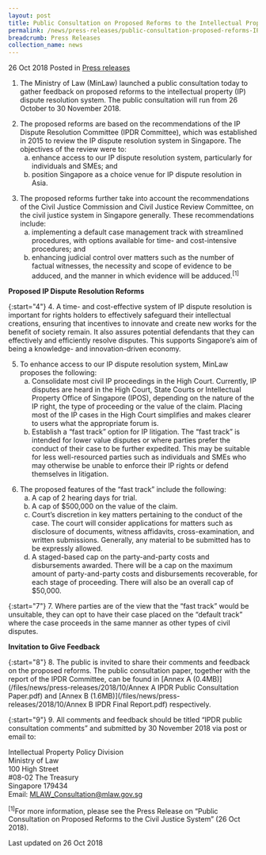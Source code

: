```yaml
---
layout: post
title: Public Consultation on Proposed Reforms to the Intellectual Property Dispute Resolution System
permalink: /news/press-releases/public-consultation-proposed-reforms-IP-dispute-resolution-system
breadcrumb: Press Releases
collection_name: news
---
```

26 Oct 2018 Posted in [Press releases](/news/press-releases)

1. The Ministry of Law (MinLaw) launched a public consultation today to gather feedback on proposed reforms to the intellectual property (IP) dispute resolution system. The public consultation will run from 26 October to 30 November 2018.

<ol start="2">
<li>The proposed reforms are based on the recommendations of the IP Dispute Resolution Committee (IPDR Committee), which was established in 2015 to review the IP dispute resolution system in Singapore. The objectives of the review were to:

<ol style="list-style-type: lower-alpha;">
<li>enhance access to our IP dispute resolution system, particularly for individuals and SMEs; and</li>

<li>position Singapore as a choice venue for IP dispute resolution in Asia.</li>
</ol> 
 
</li>
</ol>    
 
<ol start="3">
<li>The proposed reforms further take into account the recommendations of the Civil Justice Commission and Civil Justice Review Committee, on the civil justice system in Singapore generally. These recommendations include:

<ol style="list-style-type: lower-alpha;">
<li> implementing a default case management track with streamlined procedures, with options available for time- and cost-intensive procedures; and </li>

<li> enhancing judicial control over matters such as the number of factual witnesses, the necessity and scope of evidence to be adduced, and the manner in which evidence will be adduced.<sup>[1]</sup> </li>
</ol>
</li>
</ol>

**Proposed IP Dispute Resolution Reforms**

{:start="4"}
4. A time- and cost-effective system of IP dispute resolution is important for rights holders to effectively safeguard their intellectual creations, ensuring that incentives to innovate and create new works for the benefit of society remain. It also assures potential defendants that they can effectively and efficiently resolve disputes. This supports Singapore’s aim of being a knowledge- and innovation-driven economy.

<ol start="5">
<li>To enhance access to our IP dispute resolution system, MinLaw proposes the following:

<ol style="list-style-type: lower-alpha;">
<li> Consolidate most civil IP proceedings in the High Court. Currently, IP disputes are heard in the High Court, State Courts or Intellectual Property Office of Singapore (IPOS), depending on the nature of the IP right, the type of proceeding or the value of the claim. Placing most of the IP cases in the High Court simplifies and makes clearer to users what the appropriate forum is.</li>

<li>Establish a “fast track” option for IP litigation. The “fast track” is intended for lower value disputes or where parties prefer the conduct of their case to be further expedited. This may be suitable for less well-resourced parties such as individuals and SMEs who may otherwise be unable to enforce their IP rights or defend themselves in litigation.</li>
</ol>
</li>
</ol>


<ol start="6">
 <li>The proposed features of the “fast track” include the following:
   
 <ol style="list-style-type: lower-alpha;">
   <li>A cap of 2 hearing days for trial.</li>
    
   <li>A cap of $500,000 on the value of the claim.</li>
    
  <li>Court’s discretion in key matters pertaining to the conduct of the case. The court will consider applications for matters such as disclosure of documents, witness affidavits, cross-examination, and written submissions. Generally, any material to be submitted has to be expressly allowed.</li>
    
  <li>A staged-based cap on the party-and-party costs and disbursements awarded. There will be a cap on the maximum amount of party-and-party costs and disbursements recoverable, for each stage of proceeding. There will also be an overall cap of $50,000.</li>
</ol>
</li>
</ol>

{:start="7"}
7. Where parties are of the view that the “fast track” would be unsuitable, they can opt to have their case placed on the “default track” where the case proceeds in the same manner as other types of civil disputes.

**Invitation to Give Feedback**

{:start="8"}
8. The public is invited to share their comments and feedback on the proposed reforms. The public consultation paper, together with the report of the IPDR Committee, can be found in [Annex A (0.4MB)](/files/news/press-releases/2018/10/Annex A IPDR Public Consultation Paper.pdf) and [Annex B (1.6MB)](/files/news/press-releases/2018/10/Annex B IPDR Final Report.pdf) respectively.

{:start="9"}
9. All comments and feedback should be titled “IPDR public consultation comments” and submitted by 30 November 2018 via post or email to:

Intellectual Property Policy Division  
Ministry of Law  
100 High Street   
#08-02 The Treasury  
Singapore 179434  
Email: MLAW_Consultation@mlaw.gov.sg

<sup>[1]</sup>For more information, please see the Press Release on “Public Consultation on Proposed Reforms to the Civil Justice System” (26 Oct 2018).


<p class="right-side-updated">Last updated on 26 Oct 2018</p>
